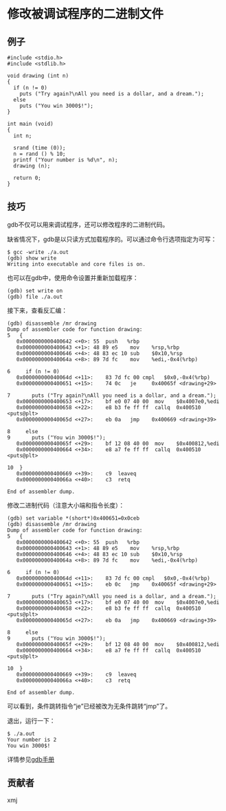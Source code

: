 # 修改被调试程序的二进制文件

## 例子

	#include <stdio.h>
	#include <stdlib.h>
	
	void drawing (int n)
	{
	  if (n != 0)
	    puts ("Try again?\nAll you need is a dollar, and a dream.");
	  else
	    puts ("You win 3000$!");
	}
	
	int main (void)
	{
	  int n;
	
	  srand (time (0));
	  n = rand () % 10;
	  printf ("Your number is %d\n", n);
	  drawing (n);
	
	  return 0;
	}

## 技巧

gdb不仅可以用来调试程序，还可以修改程序的二进制代码。

缺省情况下，gdb是以只读方式加载程序的。可以通过命令行选项指定为可写：

	$ gcc -write ./a.out
	(gdb) show write
	Writing into executable and core files is on.

也可以在gdb中，使用命令设置并重新加载程序：

	(gdb) set write on
	(gdb) file ./a.out

接下来，查看反汇编：

	(gdb) disassemble /mr drawing 
	Dump of assembler code for function drawing:
	5	{
	   0x0000000000400642 <+0>:	55	push   %rbp
	   0x0000000000400643 <+1>:	48 89 e5	mov    %rsp,%rbp
	   0x0000000000400646 <+4>:	48 83 ec 10	sub    $0x10,%rsp
	   0x000000000040064a <+8>:	89 7d fc	mov    %edi,-0x4(%rbp)
	
	6	  if (n != 0)
	   0x000000000040064d <+11>:	83 7d fc 00	cmpl   $0x0,-0x4(%rbp)
	   0x0000000000400651 <+15>:	74 0c	je     0x40065f <drawing+29>
	
	7	    puts ("Try again?\nAll you need is a dollar, and a dream.");
	   0x0000000000400653 <+17>:	bf e0 07 40 00	mov    $0x4007e0,%edi
	   0x0000000000400658 <+22>:	e8 b3 fe ff ff	callq  0x400510 <puts@plt>
	   0x000000000040065d <+27>:	eb 0a	jmp    0x400669 <drawing+39>
	
	8	  else
	9	    puts ("You win 3000$!");
	   0x000000000040065f <+29>:	bf 12 08 40 00	mov    $0x400812,%edi
	   0x0000000000400664 <+34>:	e8 a7 fe ff ff	callq  0x400510 <puts@plt>
	
	10	}
	   0x0000000000400669 <+39>:	c9	leaveq 
	   0x000000000040066a <+40>:	c3	retq   
	
	End of assembler dump.

修改二进制代码（注意大小端和指令长度）：

	(gdb) set variable *(short*)0x400651=0x0ceb
	(gdb) disassemble /mr drawing 
	Dump of assembler code for function drawing:
	5	{
	   0x0000000000400642 <+0>:	55	push   %rbp
	   0x0000000000400643 <+1>:	48 89 e5	mov    %rsp,%rbp
	   0x0000000000400646 <+4>:	48 83 ec 10	sub    $0x10,%rsp
	   0x000000000040064a <+8>:	89 7d fc	mov    %edi,-0x4(%rbp)
	
	6	  if (n != 0)
	   0x000000000040064d <+11>:	83 7d fc 00	cmpl   $0x0,-0x4(%rbp)
	   0x0000000000400651 <+15>:	eb 0c	jmp    0x40065f <drawing+29>
	
	7	    puts ("Try again?\nAll you need is a dollar, and a dream.");
	   0x0000000000400653 <+17>:	bf e0 07 40 00	mov    $0x4007e0,%edi
	   0x0000000000400658 <+22>:	e8 b3 fe ff ff	callq  0x400510 <puts@plt>
	   0x000000000040065d <+27>:	eb 0a	jmp    0x400669 <drawing+39>
	
	8	  else
	9	    puts ("You win 3000$!");
	   0x000000000040065f <+29>:	bf 12 08 40 00	mov    $0x400812,%edi
	   0x0000000000400664 <+34>:	e8 a7 fe ff ff	callq  0x400510 <puts@plt>
	
	10	}
	   0x0000000000400669 <+39>:	c9	leaveq 
	   0x000000000040066a <+40>:	c3	retq   
	
	End of assembler dump.

可以看到，条件跳转指令“je”已经被改为无条件跳转“jmp”了。

退出，运行一下：

	$ ./a.out 
	Your number is 2
	You win 3000$!

详情参见[gdb手册](https://sourceware.org/gdb/onlinedocs/gdb/Patching.html#Patching)

## 贡献者

xmj

